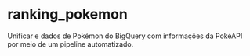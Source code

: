 # ranking_pokemon
Unificar e dados de Pokémon do BigQuery com informações da PokéAPI por meio de um pipeline automatizado.
